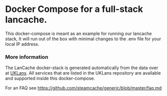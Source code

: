 # Docker Compose for a full-stack lancache.

This docker-compose is meant as an example for running our lancache stack, It will run out of the box with minimal changes to the .env file for your local IP address.

### More information
The LanCache docker-stack is generated automatically from the data over at [UKLans](https://github.com/uklans/cache-domains). All services that are listed in the UKLans repository are available and supported inside this docker-compose.

For an FAQ see https://github.com/steamcache/generic/blob/master/faq.md
